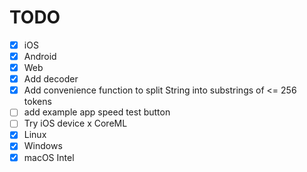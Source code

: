 # TODO
- [x] iOS
- [x] Android
- [x] Web
- [x] Add decoder
- [x] Add convenience function to split String into substrings of <= 256 tokens
- [ ] add example app speed test button  
- [ ] Try iOS device x CoreML
- [x] Linux
- [x] Windows
- [x] macOS Intel